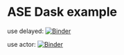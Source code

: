 # ASE Dask example
use delayed: 
[![Binder](https://mybinder.org/badge_logo.svg)](https://mybinder.org/v2/gh/jan-janssen/ase-dask-example/master?filepath=delayed.ipynb)

use actor:
[![Binder](https://mybinder.org/badge_logo.svg)](https://mybinder.org/v2/gh/jan-janssen/ase-dask-example/master?filepath=actor.ipynb)
